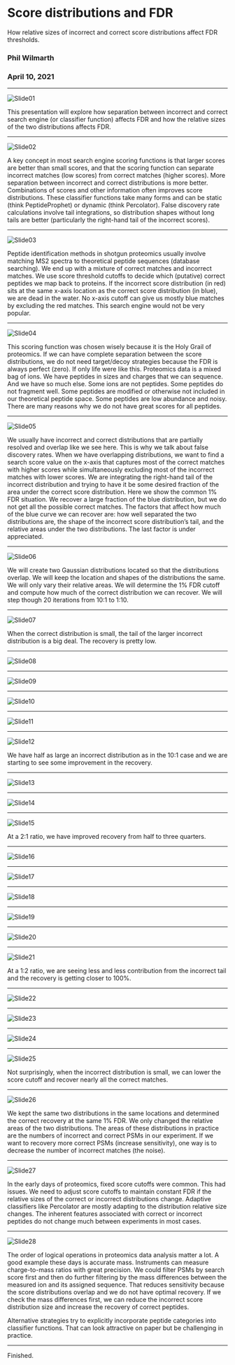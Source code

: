 # Score distributions and FDR

How relative sizes of incorrect and correct score distributions affect FDR thresholds.

### Phil Wilmarth
### April 10, 2021

---

![Slide01](images/Slide1.png)

This presentation will explore how separation between incorrect and correct search engine (or classifier function) affects FDR and how the relative sizes of the two distributions affects FDR.

---

![Slide02](images/Slide2.png)

A key concept in most search engine scoring functions is that larger scores are better than small scores, and that the scoring function can separate incorrect matches (low scores) from correct matches (higher scores). More separation between incorrect and correct distributions is more better. Combinations of scores and other information often improves score distributions. These classifier functions take many forms and can be static (think PeptideProphet) or dynamic (think Percolator). False discovery rate calculations involve tail integrations, so distribution shapes without long tails are better (particularly the right-hand tail of the incorrect scores).

---

![Slide03](images/Slide3.png)

Peptide identification methods in shotgun proteomics usually involve matching MS2 spectra to theoretical peptide sequences (database searching). We end up with a mixture of correct matches and incorrect matches. We use score threshold cutoffs to decide which (putative) correct peptides we map back to proteins. If the incorrect score distribution (in red) sits at the same x-axis location as the correct score distribution (in blue), we are dead in the water. No x-axis cutoff can give us mostly blue matches by excluding the red matches. This search engine would not be very popular.

---

![Slide04](images/Slide4.png)

This scoring function was chosen wisely because it is the Holy Grail of proteomics. If we can have complete separation between the score distributions, we do not need target/decoy strategies because the FDR is always perfect (zero). If only life were like this. Proteomics data is a mixed bag of ions. We have peptides in sizes and charges that we can sequence. And we have so much else. Some ions are not peptides. Some peptides do not fragment well. Some peptides are modified or otherwise not included in our theoretical peptide space. Some peptides are low abundance and noisy. There are many reasons why we do not have great scores for all peptides.

---

![Slide05](images/Slide5.png)

We usually have incorrect and correct distributions that are partially resolved and overlap like we see here. This is why we talk about false discovery rates. When we have overlapping distributions, we want to find a search score value on the x-axis that captures most of the correct matches with higher scores while simultaneously excluding most of the incorrect matches with lower scores. We are integrating the right-hand tail of the incorrect distribution and trying to have it be some desired fraction of the area under the correct score distribution. Here we show the common 1% FDR situation. We recover a large fraction of the blue distribution, but we do not get all the possible correct matches. The factors that affect how much of the blue curve we can recover are: how well separated the two distributions are, the shape of the incorrect score distribution’s tail, and the relative areas under the two distributions. The last factor is under appreciated.

---

![Slide06](images/Slide6.png)

We will create two Gaussian distributions located so that the distributions overlap. We will keep the location and shapes of the distributions the same. We will only vary their relative areas. We will determine the 1% FDR cutoff and compute how much of the correct distribution we can recover. We will step though 20 iterations from 10:1 to 1:10.

---

![Slide07](images/Slide7.png)

When the correct distribution is small, the tail of the larger incorrect distribution is a big deal. The recovery is pretty low.

---

![Slide08](images/Slide8.png)


---

![Slide09](images/Slide9.png)


---

![Slide10](images/Slide10.png)


---

![Slide11](images/Slide11.png)


---

![Slide12](images/Slide12.png)

We have half as large an incorrect distribution as in the 10:1 case and we are starting to see some improvement in the recovery.

---

![Slide13](images/Slide13.png)


---

![Slide14](images/Slide14.png)


---

![Slide15](images/Slide15.png)

At a 2:1 ratio, we have improved recovery from half to three quarters.

---

![Slide16](images/Slide16.png)


---

![Slide17](images/Slide17.png)


---

![Slide18](images/Slide18.png)


---

![Slide19](images/Slide19.png)


---

![Slide20](images/Slide20.png)


---

![Slide21](images/Slide21.png)

At a 1:2 ratio, we are seeing less and less contribution from the incorrect tail and the recovery is getting closer to 100%.

---

![Slide22](images/Slide22.png)


---

![Slide23](images/Slide23.png)


---

![Slide24](images/Slide24.png)


---

![Slide25](images/Slide25.png)

Not surprisingly, when the incorrect distribution is small, we can lower the score cutoff and recover nearly all the correct matches.

---

![Slide26](images/Slide26.png)

We kept the same two distributions in the same locations and determined the correct recovery at the same 1% FDR. We only changed the relative areas of the two distributions. The areas of these distributions in practice are the numbers of incorrect and correct PSMs in our experiment. If we want to recovery more correct PSMs (increase sensitivity), one way is to decrease the number of incorrect matches (the noise).

---

![Slide27](images/Slide27.png)

In the early days of proteomics, fixed score cutoffs were common. This had issues. We need to adjust score cutoffs to maintain constant FDR if the relative sizes of the correct or incorrect distributions change. Adaptive classifiers like Percolator are mostly adapting to the distribution relative size changes. The inherent features associated with correct or incorrect peptides do not change much between experiments in most cases.

---

![Slide28](images/Slide28.png)

The order of logical operations in proteomics data analysis matter a lot. A good example these days is accurate mass. Instruments can measure charge-to-mass ratios with great precision. We could filter PSMs by search score first and then do further filtering by the mass differences between the measured ion and its assigned sequence. That reduces sensitivity because the score distributions overlap and we do not have optimal recovery. If we check the mass differences first, we can reduce the incorrect score distribution size and increase the recovery of correct peptides.

Alternative strategies try to explicitly incorporate peptide categories into classifier functions. That can look attractive on paper but be challenging in practice.

---

Finished.
